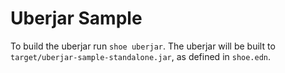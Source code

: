 # Uberjar Sample

To build the uberjar run `shoe uberjar`. The uberjar will be built to
`target/uberjar-sample-standalone.jar`, as defined in `shoe.edn`.